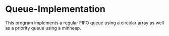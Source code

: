 # Queue-Implementation
This program implements a regular FIFO queue using a circular array as well as a priority queue using a minheap.
